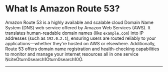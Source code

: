 ﻿# What Is Amazon Route 53?  

Amazon Route 53 is a highly available and scalable cloud Domain Name System (DNS) web service offered by Amazon Web Services (AWS). It translates human-readable domain names (like `example.com`) into IP addresses (such as `192.0.2.1`), ensuring users are routed reliably to your applications—whether they’re hosted on AWS or elsewhere. Additionally, Route 53 offers domain name registration and health-checking capabilities to monitor and manage your internet resources all in one service citeturn0search1turn0search10.

---


